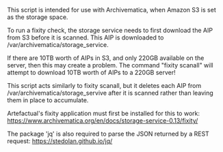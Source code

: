 This script is intended for use with Archivematica, when Amazon S3 is set as the storage space.

To run a fixity check, the storage service needs to first download the AIP from S3 before it is scanned. This AIP is downloaded to /var/archivematica/storage_service.

If there are 10TB worth of AIPs in S3, and only 220GB available on the server, then this may create a problem. The command "fixity scanall" will attempt to download 10TB worth of AIPs to a 220GB server!

This script acts similarly to fixity scanall, but it deletes each AIP from /var/archivematica/storage_servive after it is scanned rather than leaving them in place to accumulate.

Artefactual's fixity application must first be installed for this to work: https://www.archivematica.org/en/docs/storage-service-0.13/fixity/

The package 'jq' is also required to parse the JSON returned by a REST request: https://stedolan.github.io/jq/
